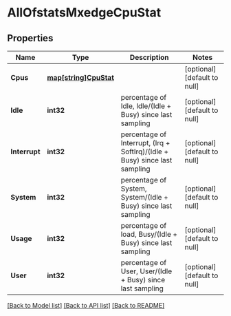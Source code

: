 # AllOfstatsMxedgeCpuStat

## Properties
Name | Type | Description | Notes
------------ | ------------- | ------------- | -------------
**Cpus** | [**map[string]CpuStat**](cpu_stat.md) |  | [optional] [default to null]
**Idle** | **int32** | percentage of Idle, Idle/(Idle + Busy) since last sampling | [optional] [default to null]
**Interrupt** | **int32** | percentage of Interrupt, (Irq + SoftIrq)/(Idle + Busy) since last sampling | [optional] [default to null]
**System** | **int32** | percentage of System, System/(Idle + Busy) since last sampling | [optional] [default to null]
**Usage** | **int32** | percentage of load, Busy/(Idle + Busy) since last sampling | [optional] [default to null]
**User** | **int32** | percentage of User, User/(Idle + Busy) since last sampling | [optional] [default to null]

[[Back to Model list]](../README.md#documentation-for-models) [[Back to API list]](../README.md#documentation-for-api-endpoints) [[Back to README]](../README.md)

